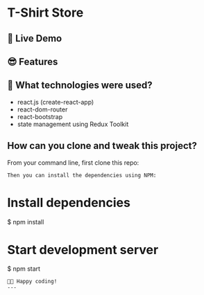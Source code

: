 # T-Shirt Store

## 📌 Live Demo


## 😎 Features

## 🚀 What technologies were used?

- react.js (create-react-app)
- react-dom-router
- react-bootstrap
- state management using Redux Toolkit

## How can you clone and tweak this project?

From your command line, first clone this repo:

```
Then you can install the dependencies using NPM:
```
# Install dependencies
$ npm install

# Start development server
$ npm start
```
👨‍💻 Happy coding!
---
